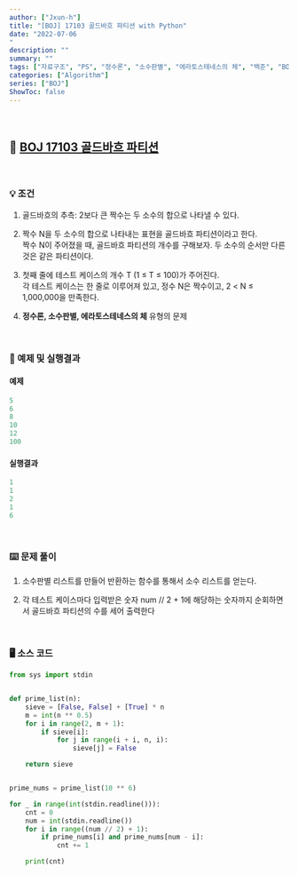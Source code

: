 ```yaml
---
author: ["Jxun-h"]
title: "[BOJ] 17103 골드바흐 파티션 with Python"
date: "2022-07-06
"
description: ""
summary: ""
tags: ["자료구조", "PS", "정수론", "소수판별", "에라토스테네스의 체", "백준", "BOJ"]
categories: ["Algorithm"]
series: ["BOJ"]
ShowToc: false
---
```


<br>

## 📌 <a href="https://www.acmicpc.net/problem/17103" target="_blank">BOJ 17103 골드바흐 파티션</a>

<br>

### 💡 조건

1.  골드바흐의 추측: 2보다 큰 짝수는 두 소수의 합으로 나타낼 수 있다.

2.  짝수 N을 두 소수의 합으로 나타내는 표현을 골드바흐 파티션이라고 한다.  
    짝수 N이 주어졌을 때, 골드바흐 파티션의 개수를 구해보자. 두 소수의 순서만 다른 것은 같은 파티션이다.

3.  첫째 줄에 테스트 케이스의 개수 T (1 ≤ T ≤ 100)가 주어진다.  
    각 테스트 케이스는 한 줄로 이루어져 있고, 정수 N은 짝수이고, 2 < N ≤ 1,000,000을 만족한다.

4.  **정수론, 소수판별, 에라토스테네스의 체** 유형의 문제

<br>

### 🔖 예제 및 실행결과

#### 예제

```py
5
6
8
10
12
100
```

#### 실행결과

```py
1
1
2
1
6
```

<br>

### ⌨️ 문제 풀이

1.  소수판별 리스트를 만들어 반환하는 함수를 통해서 소수 리스트를 얻는다.

2.  각 테스트 케이스마다 입력받은 숫자 num // 2 + 1에 해당하는 숫자까지 순회하면서 골드바흐 파티션의 수를 세어 출력한다

<br>

### 🖥 소스 코드

```py
from sys import stdin


def prime_list(n):
    sieve = [False, False] + [True] * n
    m = int(n ** 0.5)
    for i in range(2, m + 1):
        if sieve[i]:
            for j in range(i + i, n, i):
                sieve[j] = False

    return sieve


prime_nums = prime_list(10 ** 6)

for _ in range(int(stdin.readline())):
    cnt = 0
    num = int(stdin.readline())
    for i in range((num // 2) + 1):
        if prime_nums[i] and prime_nums[num - i]:
            cnt += 1

    print(cnt)
```
